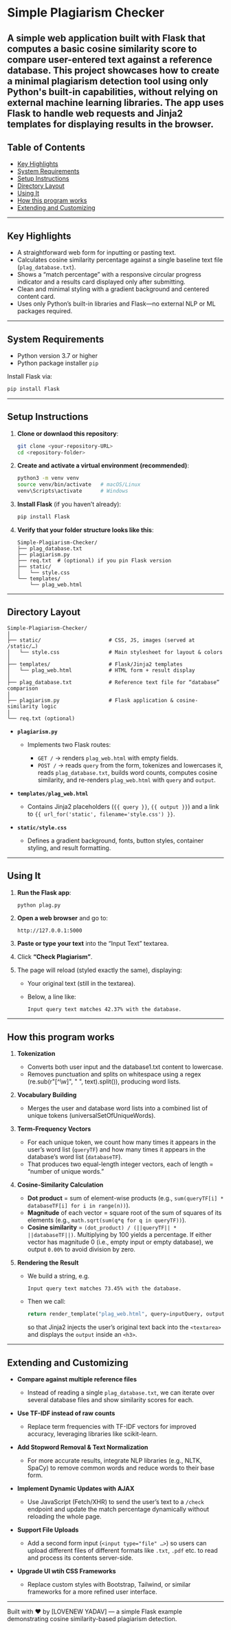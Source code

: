 # Simple Plagiarism Checker

A simple web application built with Flask that computes a basic cosine similarity score to compare user-entered text against a reference database. This project showcases how to create a minimal plagiarism detection tool using only Python's built-in capabilities, without relying on external machine learning libraries. The app uses Flask to handle web requests and Jinja2 templates for displaying results in the browser.
---

## Table of Contents

- [Key Highlights](#key-highlights)
- [System Requirements](#system-requirements)
- [Setup Instructions](#setup-instructions)
- [Directory Layout](#directory-layout)
- [Using It](#using-it)
- [How this program works](#how-this-program-works)
- [Extending and Customizing](#extending-and-customizing)

---

## Key Highlights

- A straightforward web form for inputting or pasting text.  
- Calculates cosine similarity percentage against a single baseline text file (`plag_database.txt`).  
- Shows a “match percentage” with a responsive circular progress indicator and a results card displayed only after submitting.  
- Clean and minimal styling with a gradient background and centered content card.  
- Uses only Python’s built-in libraries and Flask—no external NLP or ML packages required.

---

## System Requirements

- Python version 3.7 or higher  
- Python package installer `pip`

Install Flask via:

```bash
pip install Flask
```

---

## Setup Instructions

1. **Clone or downlaod this repository**:

   ```bash
   git clone <your-repository-URL>
   cd <repository-folder>
   ```

2. **Create and activate a virtual environment (recommended)**:

   ```bash
   python3 -m venv venv
   source venv/bin/activate   # macOS/Linux
   venv\Scripts\activate      # Windows
   ```

3. **Install Flask** (if you haven’t already):

   ```bash
   pip install Flask
   ```

4. **Verify that your folder structure looks like this**:

   ```
   Simple-Plagiarism-Checker/
   ├── plag_database.txt
   ├── plagiarism.py
   ├── req.txt  # (optional) if you pin Flask version
   ├── static/
   │   └── style.css
   └── templates/
       └── plag_web.html
   ```

---

## Directory Layout

```
Simple-Plagiarism-Checker/
│
├── static/                      # CSS, JS, images (served at /static/…)
│   └── style.css                # Main stylesheet for layout & colors
│
├── templates/                   # Flask/Jinja2 templates
│   └── plag_web.html            # HTML form + result display
│
├── plag_database.txt            # Reference text file for “database” comparison
│
├── plagiarism.py                # Flask application & cosine-similarity logic
│
└── req.txt (optional)
```

- **`plagiarism.py`**

  - Implements two Flask routes:

    - `GET /` → renders `plag_web.html` with empty fields.
    - `POST /` → reads `query` from the form, tokenizes and lowercases it, reads `plag_database.txt`, builds word counts, computes cosine similarity, and re-renders `plag_web.html` with `query` and `output`.

- **`templates/plag_web.html`**

  - Contains Jinja2 placeholders (`{{ query }}`, `{{ output }}`) and a link to `{{ url_for('static', filename='style.css') }}`.

- **`static/style.css`**

  - Defines a gradient background, fonts, button styles, container styling, and result formatting.

---

## Using It

1. **Run the Flask app**:

   ```bash
   python plag.py
   ```

2. **Open a web browser** and go to:

   ```
   http://127.0.0.1:5000
   ```

3. **Paste or type your text** into the “Input Text” textarea.

4. Click **“Check Plagiarism”**.

5. The page will reload (styled exactly the same), displaying:

   - Your original text (still in the textarea).
   - Below, a line like:

     ```
     Input query text matches 42.37% with the database.
     ```

---

## How this program works

1. **Tokenization**

   - Converts both user input and the database1.txt content to lowercase.
   - Removes punctuation and splits on whitespace using a regex (re.sub(r"[^\w]", " ", text).split()), producing word lists.

2. **Vocabulary Building**

   - Merges the user and database word lists into a combined list of unique tokens (universalSetOfUniqueWords).

3. **Term-Frequency Vectors**

   - For each unique token, we count how many times it appears in the user’s word list (`queryTF`) and how many times it appears in the database’s word list (`databaseTF`).
   - That produces two equal-length integer vectors, each of length = “number of unique words.”

4. **Cosine-Similarity Calculation**

   - **Dot product** = sum of element-wise products (e.g., `sum(queryTF[i] * databaseTF[i] for i in range(n))`).
   - **Magnitude** of each vector = square root of the sum of squares of its elements (e.g., `math.sqrt(sum(q*q for q in queryTF))`).
   - **Cosine similarity** = `(dot_product) / (||queryTF|| * ||databaseTF||)`. Multiplying by 100 yields a percentage. If either vector has magnitude 0 (i.e., empty input or empty database), we output `0.00%` to avoid division by zero.

5. **Rendering the Result**

   - We build a string, e.g.

     ```
     Input query text matches 73.45% with the database.
     ```

   - Then we call:

     ```python
     return render_template("plag_web.html", query=inputQuery, output=output)
     ```

     so that Jinja2 injects the user’s original text back into the `<textarea>` and displays the `output` inside an `<h3>`.

---

## Extending and Customizing

- **Compare against multiple reference files**

  - Instead of reading a single `plag_database.txt`, we can iterate over several database files and show similarity scores for each.

- **Use TF-IDF instead of raw counts**

  - Replace term frequencies with TF-IDF vectors for improved accuracy, leveraging libraries like scikit-learn.

- **Add Stopword Removal & Text Normalization**

  - For more accurate results, integrate NLP libraries (e.g., NLTK, SpaCy) to remove common words and reduce words to their base form.

- **Implement Dynamic Updates with AJAX**

  - Use JavaScript (Fetch/XHR) to send the user’s text to a `/check` endpoint and update the match percentage dynamically without reloading the whole page.

- **Support File Uploads**

  - Add a second form input (`<input type="file" …>`) so users can upload different files of different formats like `.txt`, `.pdf` etc. to read and process its contents server-side.

- **Upgrade UI wtih CSS Frameworks**

  - Replace custom styles with Bootstrap, Tailwind, or similar frameworks for a more refined user interface.

---


Built with ❤️ by \[LOVENEW YADAV] — a simple Flask example demonstrating cosine similarity-based plagiarism detection.
